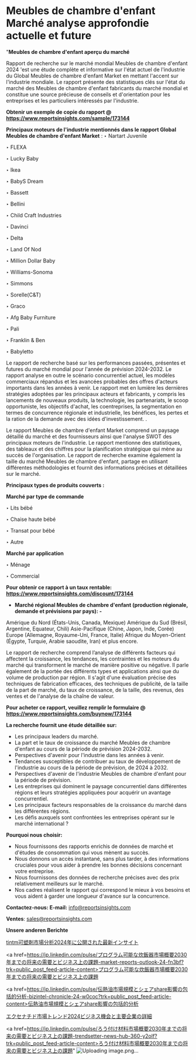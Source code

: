 # Meubles de chambre d'enfant Marché analyse approfondie actuelle et future

"<strong>Meubles de chambre d'enfant aperçu du marché</strong>

Rapport de recherche sur le marché mondial Meubles de chambre d'enfant 2024 'est une étude complète et informative sur l'état actuel de l'industrie du Global Meubles de chambre d'enfant Market en mettant l'accent sur l'industrie mondiale. Le rapport présente des statistiques clés sur l'état du marché des Meubles de chambre d'enfant fabricants du marché mondial et constitue une source précieuse de conseils et d'orientation pour les entreprises et les particuliers intéressés par l'industrie.

<strong>Obtenir un exemple de copie du rapport @ <a href=https://www.reportsinsights.com/sample/173144>https://www.reportsinsights.com/sample/173144</a></strong>

<strong>Principaux moteurs de l'industrie mentionnés dans le rapport Global Meubles de chambre d'enfant Market</strong> :
‣ Nartart Juvenile

‣ FLEXA

‣ Lucky Baby

‣ Ikea

‣ BabyS Dream

‣ Bassett

‣ Bellini

‣ Child Craft Industries

‣ Davinci

‣ Delta

‣ Land Of Nod

‣ Million Dollar Baby

‣ Williams-Sonoma

‣ Simmons

‣ Sorelle(C&T)

‣ Graco

‣ Afg Baby Furniture

‣ Pali

‣ Franklin & Ben

‣ Babyletto

Le rapport de recherche basé sur les performances passées, présentes et futures du marché mondial pour l'année de prévision 2024-2032. Le rapport analyse en outre le scénario concurrentiel actuel, les modèles commerciaux répandus et les avancées probables des offres d'acteurs importants dans les années à venir. Le rapport met en lumière les dernières stratégies adoptées par les principaux acteurs et fabricants, y compris les lancements de nouveaux produits, la technologie, les partenariats, le scoop opportuniste, les objectifs d'achat, les coentreprises, la segmentation en termes de concurrence régionale et industrielle, les bénéfices, les pertes et la ration de la demande avec des idées d'investissement. .

Le rapport Meubles de chambre d'enfant Market comprend un paysage détaillé du marché et des fournisseurs ainsi que l'analyse SWOT des principaux moteurs de l'industrie. Le rapport mentionne des statistiques, des tableaux et des chiffres pour la planification stratégique qui mène au succès de l'organisation. Le rapport de recherche examine également la taille du marché Meubles de chambre d'enfant, partage en utilisant différentes méthodologies et fournit des informations précises et détaillées sur le marché.

<strong>Principaux types de produits couverts :</strong>

<strong>Marché par type de commande</strong>

‣ Lits bébé

‣ Chaise haute bébé

‣ Transat pour bébé

‣ Autre

<strong>Marché par application</strong>

‣ Ménage

‣ Commercial

<strong>Pour obtenir ce rapport à un taux rentable: <a href=https://www.reportsinsights.com/discount/173144>https://www.reportsinsights.com/discount/173144</a></strong>
<ul>
  <li><strong>Marché régional Meubles de chambre d'enfant (production régionale, demande et prévisions par pays): -</strong></li>
</ul>
Amérique du Nord (États-Unis, Canada, Mexique)
Amérique du Sud (Brésil, Argentine, Equateur, Chili)
Asie-Pacifique (Chine, Japon, Inde, Corée)
Europe (Allemagne, Royaume-Uni, France, Italie)
Afrique du Moyen-Orient (Égypte, Turquie, Arabie saoudite, Iran) et plus encore.

Le rapport de recherche comprend l’analyse de différents facteurs qui affectent la croissance, les tendances, les contraintes et les moteurs du marché qui transforment le marché de manière positive ou négative. Il parle également de la portée des différents types et applications ainsi que du volume de production par région. Il s'agit d'une évaluation précise des techniques de fabrication efficaces, des techniques de publicité, de la taille de la part de marché, du taux de croissance, de la taille, des revenus, des ventes et de l'analyse de la chaîne de valeur.

<strong>Pour acheter ce rapport, veuillez remplir le formulaire @   <a href=https://www.reportsinsights.com/buynow/173144>https://www.reportsinsights.com/buynow/173144</a></strong>

<strong>La recherche fournit une étude détaillée sur:</strong>
<ul>
  <li>Les principaux leaders du marché.</li>
  <li>La part et le taux de croissance du marché Meubles de chambre d'enfant au cours de la période de prévision 2024-2032.</li>
  <li>Perspectives d'avenir pour l'industrie dans les années à venir.</li>
  <li>Tendances susceptibles de contribuer au taux de développement de l'industrie au cours de la période de prévision, de 2024 à 2032.</li>
  <li>Perspectives d'avenir de l'industrie Meubles de chambre d'enfant pour la période de prévision.</li>
  <li>Les entreprises qui dominent le paysage concurrentiel dans différentes régions et leurs stratégies appliquées pour acquérir un avantage concurrentiel.</li>
  <li>Les principaux facteurs responsables de la croissance du marché dans les différentes régions.</li>
  <li>Les défis auxquels sont confrontées les entreprises opérant sur le marché international ?</li>
</ul>
<strong>Pourquoi nous choisir:</strong>
<ul>
  <li>Nous fournissons des rapports enrichis de données de marché et d'études de consommation qui vous mènent au succès.</li>
  <li>Nous donnons un accès instantané, sans plus tarder, à des informations cruciales pour vous aider à prendre les bonnes décisions concernant votre entreprise.</li>
  <li>Nous fournissons des données de recherche précises avec des prix relativement meilleurs sur le marché.</li>
  <li>Nos cadres réalisent le rapport qui correspond le mieux à vos besoins et vous aident à garder une longueur d'avance sur la concurrence.</li>
</ul>
<strong>Contactez-nous:
</strong><strong>E-mail:</strong> <a href=mailto:info@reportsinsights.com>info@reportsinsights.com</a>

<strong>Ventes</strong>: <a href=mailto:sales@reportsinsights.com>sales@reportsinsights.com</a>

<strong>Unsere anderen Berichte</strong>

<a href=https://www.linkedin.com/pulse/tintm可塑剤市場分析2024年に公開された最新インサイト-reports-insights-expert-riu8f/>tintm可塑剤市場分析2024年に公開された最新インサイト</a>

<a href=https://jp.linkedin.com/pulse/プログラム可能な炊飯器市場概要2030年までの将来の需要とビジネス上の課題-market-reports-outlook-24-fn3bf?trk=public_post_feed-article-content>プログラム可能な炊飯器市場概要2030年までの将来の需要とビジネス上の課題</a>

<a href=https://jp.linkedin.com/pulse/伝熱油市場規模とシェアshare影響の包括的分析-bizintel-chronicle-24-w0coc?trk=public_post_feed-article-content>伝熱油市場規模とシェアshare影響の包括的分析</a>

<a href=https://www.linkedin.com/pulse/エクセナチド市場トレンド2024ビジネス機会と主要企業の詳細-community-market-research-jmgzf/>エクセナチド市場トレンド2024ビジネス機会と主要企業の詳細</a>

<a href=https://jp.linkedin.com/pulse/ろう付け材料市場概要2030年までの将来の需要とビジネス上の課題-trendsetter-news-hub-360-y2olf?trk=public_post_feed-article-content>ろう付け材料市場概要2030年までの将来の需要とビジネス上の課題</a>"
![Uploading image.png…]()
